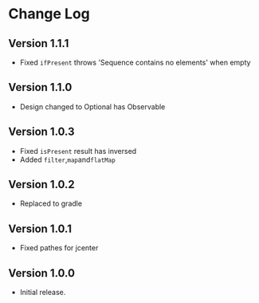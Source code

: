 Change Log
==========

Version 1.1.1
-------------

* Fixed ``ifPresent`` throws 'Sequence contains no elements' when empty

Version 1.1.0
-------------

* Design changed to Optional has Observable

Version 1.0.3
-------------

* Fixed ``isPresent`` result has inversed
* Added ``filter``,``map``and``flatMap``

Version 1.0.2
-------------

* Replaced to gradle


Version 1.0.1
-------------

* Fixed pathes for jcenter

Version 1.0.0
-------------

* Initial release.
